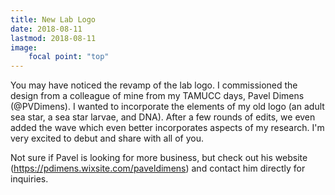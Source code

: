 ```yaml
---
title: New Lab Logo
date: 2018-08-11
lastmod: 2018-08-11  
image:
    focal point: "top"
---
```


<!--more-->
You may have noticed the revamp of the lab logo. I commissioned the design from a colleague of mine from my TAMUCC days, Pavel Dimens (@PVDimens).  I wanted to incorporate the elements of my old logo (an adult sea star, a sea star larvae, and DNA).  After a few rounds of edits, we even added the wave which even better incorporates aspects of my research.  I'm very excited to debut and share with all of you. 

 

Not sure if Pavel is looking for more business, but check out his website (https://pdimens.wixsite.com/paveldimens) and contact him directly for inquiries. 